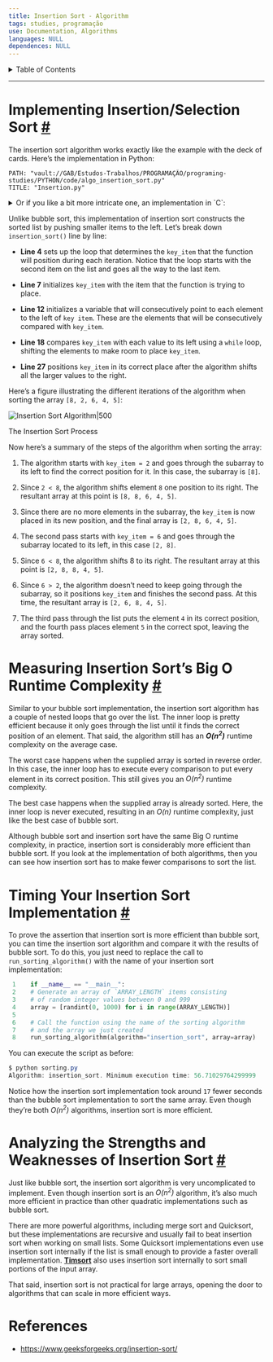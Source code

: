 ```yaml
---
title: Insertion Sort - Algorithm
tags: studies, programação
use: Documentation, Algorithms
languages: NULL
dependences: NULL
---
```


<details> <summary>Table of Contents</summary>

- [Implementing Insertion/Selection Sort #](#implementing-insertionselection-sort-)
- [Measuring Insertion Sort’s Big O Runtime Complexity #](#measuring-insertion-sorts-big-o-runtime-complexity-)
- [Timing Your Insertion Sort Implementation #](#timing-your-insertion-sort-implementation-)
- [Analyzing the Strengths and Weaknesses of Insertion Sort #](#analyzing-the-strengths-and-weaknesses-of-insertion-sort-)
- [References](#references)

</details>

---


# Implementing Insertion/Selection Sort [#](https://realpython.com/sorting-algorithms-python//#implementing-insertion-sort-in-python "Permanent link")

The insertion sort algorithm works exactly like the example with the deck of cards. Here’s the implementation in Python:

```embed-cpp
PATH: "vault://GAB/Estudos-Trabalhos/PROGRAMAÇÃO/programing-studies/PYTHON/code/algo_insertion_sort.py"
TITLE: "Insertion.py"
```

<details> <summary>Or if you like a bit more intricate one, an implementation in `C`:</summary>

```embed-cpp
PATH: "vault://GAB/Estudos-Trabalhos/PROGRAMAÇÃO/programing-studies/C/code/algo_insertion_sort.c"
TITLE: "Insertion.c"
```

</details>

Unlike bubble sort, this implementation of insertion sort constructs the sorted list by pushing smaller items to the left. Let’s break down `insertion_sort()` line by line:

-   **Line 4** sets up the loop that determines the `key_item` that the function will position during each iteration. Notice that the loop starts with the second item on the list and goes all the way to the last item.

-   **Line 7** initializes `key_item` with the item that the function is trying to place.
   
-   **Line 12** initializes a variable that will consecutively point to each element to the left of `key item`. These are the elements that will be consecutively compared with `key_item`.
   
-   **Line 18** compares `key_item` with each value to its left using a `while` loop, shifting the elements to make room to place `key_item`.
   
-   **Line 27** positions `key_item` in its correct place after the algorithm shifts all the larger values to the right.
   
Here’s a figure illustrating the different iterations of the algorithm when sorting the array `[8, 2, 6, 4, 5]`:

![Insertion Sort Algorithm|500](https://files.realpython.com/media/python-sorting-algorithms-insertion-sort.a102f819b3d7.png)

The Insertion Sort Process

Now here’s a summary of the steps of the algorithm when sorting the array:

1.  The algorithm starts with `key_item = 2` and goes through the subarray to its left to find the correct position for it. In this case, the subarray is `[8]`.

2.  Since `2 < 8`, the algorithm shifts element `8` one position to its right. The resultant array at this point is `[8, 8, 6, 4, 5]`.
   
3.  Since there are no more elements in the subarray, the `key_item` is now placed in its new position, and the final array is `[2, 8, 6, 4, 5]`.
   
4.  The second pass starts with `key_item = 6` and goes through the subarray located to its left, in this case `[2, 8]`.
   
5.  Since `6 < 8`, the algorithm shifts 8 to its right. The resultant array at this point is `[2, 8, 8, 4, 5]`.
   
6.  Since `6 > 2`, the algorithm doesn’t need to keep going through the subarray, so it positions `key_item` and finishes the second pass. At this time, the resultant array is `[2, 6, 8, 4, 5]`.
   
7.  The third pass through the list puts the element `4` in its correct position, and the fourth pass places element `5` in the correct spot, leaving the array sorted.   

# Measuring Insertion Sort’s Big O Runtime Complexity [#](https://realpython.com/sorting-algorithms-python//#measuring-insertion-sorts-big-o-runtime-complexity "Permanent link")

Similar to your bubble sort implementation, the insertion sort algorithm has a couple of nested loops that go over the list. The inner loop is pretty efficient because it only goes through the list until it finds the correct position of an element. That said, the algorithm still has an **_O(n<sup>2</sup>)_** runtime complexity on the average case.

The worst case happens when the supplied array is sorted in reverse order. In this case, the inner loop has to execute every comparison to put every element in its correct position. This still gives you an _O(n<sup>2</sup>)_ runtime complexity.

The best case happens when the supplied array is already sorted. Here, the inner loop is never executed, resulting in an _O(n)_ runtime complexity, just like the best case of bubble sort.

Although bubble sort and insertion sort have the same Big O runtime complexity, in practice, insertion sort is considerably more efficient than bubble sort. If you look at the implementation of both algorithms, then you can see how insertion sort has to make fewer comparisons to sort the list.

# Timing Your Insertion Sort Implementation [#](https://realpython.com/sorting-algorithms-python//#timing-your-insertion-sort-implementation "Permanent link")

To prove the assertion that insertion sort is more efficient than bubble sort, you can time the insertion sort algorithm and compare it with the results of bubble sort. To do this, you just need to replace the call to `run_sorting_algorithm()` with the name of your insertion sort implementation:

```python
 1    if __name__ == "__main__":
 2    # Generate an array of `ARRAY_LENGTH` items consisting
 3    # of random integer values between 0 and 999
 4    array = [randint(0, 1000) for i in range(ARRAY_LENGTH)]
 5
 6    # Call the function using the name of the sorting algorithm
 7    # and the array we just created
 8    run_sorting_algorithm(algorithm="insertion_sort", array=array)

```

You can execute the script as before:

```powershell
$ python sorting.py
Algorithm: insertion_sort. Minimum execution time: 56.71029764299999
```

Notice how the insertion sort implementation took around `17` fewer seconds than the bubble sort implementation to sort the same array. Even though they’re both _O(n<sup>2</sup>)_ algorithms, insertion sort is more efficient.

# Analyzing the Strengths and Weaknesses of Insertion Sort [#](https://realpython.com/sorting-algorithms-python//#analyzing-the-strengths-and-weaknesses-of-insertion-sort "Permanent link")

Just like bubble sort, the insertion sort algorithm is very uncomplicated to implement. Even though insertion sort is an _O(n<sup>2</sup>)_ algorithm, it’s also much more efficient in practice than other quadratic implementations such as bubble sort.

There are more powerful algorithms, including merge sort and Quicksort, but these implementations are recursive and usually fail to beat insertion sort when working on small lists. Some Quicksort implementations even use insertion sort internally if the list is small enough to provide a faster overall implementation. [**Timsort**](https://en.wikipedia.org/wiki/Timsort) also uses insertion sort internally to sort small portions of the input array.

That said, insertion sort is not practical for large arrays, opening the door to algorithms that can scale in more efficient ways.

# References

- https://www.geeksforgeeks.org/insertion-sort/
